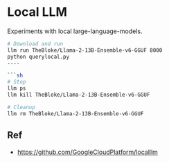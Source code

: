# Local LLM

Experiments with local large-language-models.

```sh
# Download and run
llm run TheBloke/Llama-2-13B-Ensemble-v6-GGUF 8000
python querylocal.py
----

```sh
# Stop
llm ps
llm kill TheBloke/Llama-2-13B-Ensemble-v6-GGUF
```

```sh
# Cleanup
llm rm TheBloke/Llama-2-13B-Ensemble-v6-GGUF
```

## Ref

- https://github.com/GoogleCloudPlatform/localllm